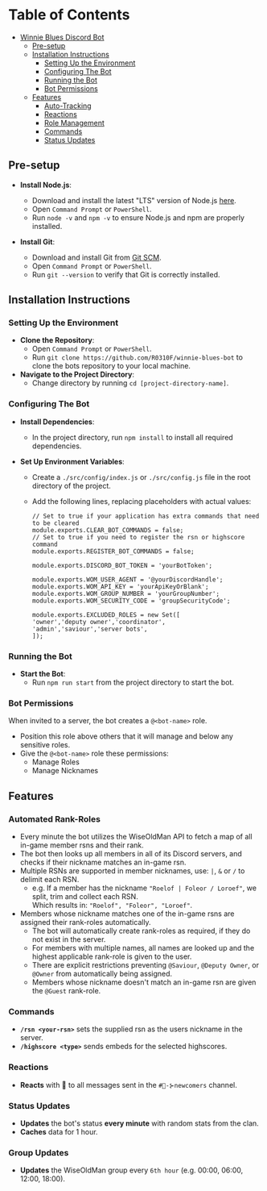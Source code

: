 # Table of Contents

-   [Winnie Blues Discord Bot](#winnie-blues-discord-bot)
    -   [Pre-setup](#pre-setup)
    -   [Installation Instructions](#installation-instructions)
        -   [Setting Up the Environment](#setting-up-the-environment)
        -   [Configuring The Bot](#configuring-the-bot)
        -   [Running the Bot](#running-the-bot)
        -   [Bot Permissions](#bot-permissions)
    -   [Features](#features)
        -   [Auto-Tracking](#auto-tracking)
        -   [Reactions](#reactions)
        -   [Role Management](#role-management)
        -   [Commands](#commands)
        -   [Status Updates](#status-updates)

## Pre-setup

-   **Install Node.js**:

    -   Download and install the latest "LTS" version of Node.js [here](https://nodejs.org/en/download).
    -   Open `Command Prompt` or `PowerShell`.
    -   Run `node -v` and `npm -v` to ensure Node.js and npm are properly installed.

-   **Install Git**:
    -   Download and install Git from [Git SCM](https://git-scm.com/download/win).
    -   Open `Command Prompt` or `PowerShell`.
    -   Run `git --version` to verify that Git is correctly installed.

## Installation Instructions

### Setting Up the Environment

-   **Clone the Repository**:
    -   Open `Command Prompt` or `PowerShell`.
    -   Run `git clone https://github.com/R0310F/winnie-blues-bot` to clone the bots repository to your local machine.
-   **Navigate to the Project Directory**:
    -   Change directory by running `cd [project-directory-name]`.

### Configuring The Bot

-   **Install Dependencies**:
    -   In the project directory, run `npm install` to install all required dependencies.
-   **Set Up Environment Variables**:

    -   Create a `./src/config/index.js` or `./src/config.js` file in the root directory of the project.
    -   Add the following lines, replacing placeholders with actual values:

        ```
        // Set to true if your application has extra commands that need to be cleared
        module.exports.CLEAR_BOT_COMMANDS = false;
        // Set to true if you need to register the rsn or highscore command
        module.exports.REGISTER_BOT_COMMANDS = false;

        module.exports.DISCORD_BOT_TOKEN = 'yourBotToken';

        module.exports.WOM_USER_AGENT = '@yourDiscordHandle';
        module.exports.WOM_API_KEY = 'yourApiKeyOrBlank';
        module.exports.WOM_GROUP_NUMBER = 'yourGroupNumber';
        module.exports.WOM_SECURITY_CODE = 'groupSecurityCode';

        module.exports.EXCLUDED_ROLES = new Set([
        'owner','deputy owner','coordinator',
        'admin','saviour','server bots',
        ]);
        ```

### Running the Bot

-   **Start the Bot**:
    -   Run `npm run start` from the project directory to start the bot.

### Bot Permissions

When invited to a server, the bot creates a `@<bot-name>` role.

-   Position this role above others that it will manage and below any sensitive roles.
-   Give the `@<bot-name>` role these permissions:
    -   Manage Roles
    -   Manage Nicknames

## Features

### Automated Rank-Roles

-   Every minute the bot utilizes the WiseOldMan API to fetch a map of all
    in-game member rsns and their rank.
-   The bot then looks up all members in all of its Discord servers, and checks if their nickname matches an in-game rsn.
-   Multiple RSNs are supported in member nicknames, use: `|`, `&` or `/` to delimit each RSN.
    -   e.g. If a member has the nickname `"Roelof | Foleor / Loroef"`, we split, trim and collect each RSN.<br>Which
        results in: `"Roelof", "Foleor", "Loroef"`.
-   Members whose nickname matches one of the in-game rsns are assigned their rank-roles automatically.
    -   The bot will automatically create rank-roles as required, if they do not exist in the server.
    -   For members with multiple names, all names are looked up and the highest applicable rank-role is given to the
        user.
    -   There are explicit restrictions preventing `@Saviour`, `@Deputy Owner`, or `@Owner` from automatically being
        assigned.
    -   Members whose nickname doesn't match an in-game rsn are given the `@Guest` rank-role.

### Commands

-   **`/rsn <your-rsn>`** sets the supplied rsn as the users nickname in the server.
-   **`/highscore <type>`** sends embeds for the selected highscores.

### Reactions

-   **Reacts** with 🫡 to all messages sent in the `#🥳-⊱newcomers` channel.

### Status Updates

-   **Updates** the bot's status **every minute** with random stats from the clan.
-   **Caches** data for 1 hour.

### Group Updates

-   **Updates** the WiseOldMan group every `6th hour` (e.g. 00:00, 06:00, 12:00, 18:00).

